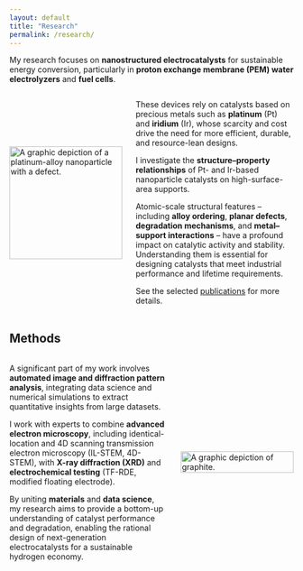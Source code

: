 ```yaml
---
layout: default
title: "Research"
permalink: /research/
---
```


My research focuses on **nanostructured electrocatalysts** for sustainable energy conversion, particularly in **proton exchange membrane (PEM) water electrolyzers** and **fuel cells**. 

<div style="display: flex; flex-wrap: wrap; gap: 1.5rem; align-items: center; margin-bottom: 2rem;">
  <!-- Left column (slightly wider) -->
  <div style="flex: 1; min-width: 200px;">
    <img src="/assets/img/NP-APB-square.png" alt="A graphic depiction of a platinum-alloy nanoparticle with a defect."
         style="width: 100%; max-width: 500px; aspect-ratio: 1 / 1; object-fit: cover;">
  </div>
  
  <!-- Right column -->
  <div style="flex: 1.8; min-width: 280px;">
    <p>These devices rely on catalysts based on precious metals such as <b>platinum</b> (Pt) and <b>iridium</b> (Ir), whose scarcity and cost drive the need for more efficient, durable, and resource-lean designs.</p>
    <p>I investigate the <b>structure–property relationships</b> of Pt- and Ir-based nanoparticle catalysts on high-surface-area supports.</p>
    <p>Atomic-scale structural features – including <b>alloy ordering</b>, <b>planar defects</b>, <b>degradation mechanisms</b>, and <b>metal–support interactions</b> – have a profound impact on catalytic activity and stability. Understanding them is essential for designing catalysts that meet industrial performance and lifetime requirements.</p>
    <p>See the selected <a href="/publications/">publications</a> for more details.</p>
  </div>
</div>

## Methods

<div style="display: flex; flex-wrap: wrap; gap: 1.5rem; align-items: center; margin-bottom: 2rem;">
  <!-- Left column (slightly wider) -->
  <div style="flex: 2.5; min-width: 280px;">
    <p>A significant part of my work involves <b>automated image and diffraction pattern analysis</b>, integrating data science and numerical simulations to extract quantitative insights from large datasets.</p>
    <p>I work with experts to combine <b>advanced electron microscopy</b>, including identical-location and 4D scanning transmission electron microscopy (IL-STEM, 4D-STEM), with <b>X-ray diffraction (XRD)</b> and <b>electrochemical testing</b> (TF-RDE, modified floating electrode).</p>
    <p>By uniting <b>materials</b> and <b>data science</b>, my research aims to provide a bottom-up understanding of catalyst performance and degradation, enabling the rational design of next-generation electrocatalysts for a sustainable hydrogen economy.</p>
  </div>
  
  <!-- Right column -->
  <div style="flex: 1; min-width: 200px;">
    <img src="/assets/img/graphite2.png" alt="A graphic depiction of graphite."
         style="width: 100%; max-width: 500px; object-fit: cover;">
  </div>
</div>
